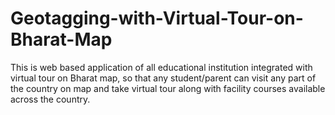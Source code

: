 # Geotagging-with-Virtual-Tour-on-Bharat-Map
This is web based application of all educational institution integrated with virtual tour on Bharat map, so that any student/parent can visit any part of the country on map and take virtual tour along with facility courses available across the country.
